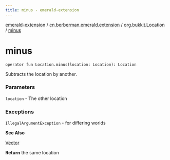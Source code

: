 ```yaml
---
title: minus - emerald-extension
---
```


[emerald-extension](../../index.html) / [cn.berberman.emerald.extension](../index.html) / [org.bukkit.Location](index.html) / [minus](.)

# minus

`operator fun Location.minus(location: Location): Location`

Subtracts the location by another.

### Parameters

`location` - The other location

### Exceptions

`IllegalArgumentException` - for differing worlds

**See Also**

[Vector](#)

**Return**
the same location

